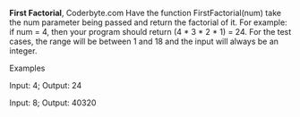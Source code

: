 **First Factorial**, Coderbyte.com
Have the function FirstFactorial(num) take the num parameter being passed and return the factorial of it. For example: if num = 4, then your program should return (4 * 3 * 2 * 1) = 24. For the test cases, the range will be between 1 and 18 and the input will always be an integer.

Examples

Input: 4; Output: 24

Input: 8; Output: 40320 
